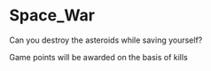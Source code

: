 # Space_War

Can you destroy the asteroids while saving yourself?

Game points will be awarded on the basis of kills


